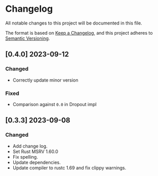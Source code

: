 # Changelog

All notable changes to this project will be documented in this file.

The format is based on [Keep a Changelog](https://keepachangelog.com/en/1.1.0/),
and this project adheres to [Semantic Versioning](https://semver.org/spec/v2.0.0.html).

## [0.4.0] 2023-09-12

### Changed

- Correctly update minor version

### Fixed

- Comparison against `0.0` in Dropout impl

## [0.3.3] 2023-09-08

### Changed

- Add change log.
- Set Rust MSRV 1.60.0
- Fix spelling.
- Update dependencies.
- Update compiler to rustc 1.69 and fix clippy warnings.
